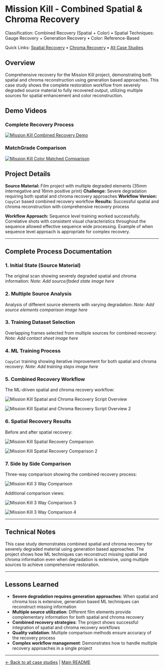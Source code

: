 # Mission Kill - Combined Spatial & Chroma Recovery

Classification: Combined Recovery (Spatial + Color) • Spatial Techniques: Gauge Recovery + Generation Recovery • Color: Reference-Based

Quick Links: [Spatial Recovery](../spatial-recovery.md) • [Chroma Recovery](../chroma-recovery.md) • [All Case Studies](../case-studies.md)

## Overview
Comprehensive recovery for the Mission Kill project, demonstrating both spatial and chroma reconstruction using generation based approaches. This case study shows the complete restoration workflow from severely degraded source material to fully recovered output, utilizing multiple sources for spatial enhancement and color reconstruction.

## Demo Videos

### Complete Recovery Process
[![Mission Kill Combined Recovery Demo](https://img.youtube.com/vi/wftwMqKaDFk/0.jpg)](https://www.youtube.com/watch?v=wftwMqKaDFk)

### MatchGrade Comparison
[![Mission Kill Color Matched Comparison](https://img.youtube.com/vi/x_EKBpOjTEE/0.jpg)](https://www.youtube.com/watch?v=x_EKBpOjTEE)

## Project Details
**Source Material:** Film project with multiple degraded elements (35mm internegative and 16mm positive print)
**Challenge:** Severe degradation requiring both spatial and chroma recovery approaches
**Workflow Version:** `CopyCat` based combined recovery workflow
**Results:** Successful spatial and chroma reconstruction with comprehensive recovery process

**Workflow Approach:** Sequence level training worked successfully. Correlative shots with consistent visual characteristics throughout the sequence allowed effective sequence wide processing. Example of when sequence level approach is appropriate for complex recovery.

---

## Complete Process Documentation

### 1. Initial State (Source Material)
The original scan showing severely degraded spatial and chroma information:
*Note: Add source/faded state image here*

### 2. Multiple Source Analysis
Analysis of different source elements with varying degradation:
*Note: Add source elements comparison image here*

### 3. Training Dataset Selection
Overlapping frames selected from multiple sources for combined recovery:
*Note: Add contact sheet image here*

### 4. ML Training Process
`CopyCat` training showing iterative improvement for both spatial and chroma recovery:
*Note: Add training steps image here*

### 5. Combined Recovery Workflow
The ML-driven spatial and chroma recovery workflow:

![Mission Kill Spatial and Chroma Recovery Script Overview](../images_kebab/mission-kill-spatial-and-chroma-recovery-script-overview.jpeg)

![Mission Kill Spatial and Chroma Recovery Script Overview 2](../images_kebab/mission-kill-spatial-and-chroma-recovery-script-overview-2.jpeg)

### 6. Spatial Recovery Results
Before and after spatial recovery:

![Mission Kill Spatial Recovery Comparison](../images_kebab/mission-kill-spatial-recovery-comparison.jpeg)

![Mission Kill Spatial Recovery Comparison 2](../images_kebab/mission-kill-spatial-recovery-comparison-2.jpeg)

### 7. Side by Side Comparison
Three-way comparison showing the combined recovery process:

![Mission Kill 3 Way Comparison](../images_kebab/mission-kill-3-way-comparison.png)

Additional comparison views:

![Mission Kill 3 Way Comparison 3](../images_kebab/mission-kill-3-way-comparison-3.jpeg)

![Mission Kill 3 Way Comparison 4](../images_kebab/mission-kill-3-way-comparison-4.jpeg)

---

## Technical Notes
This case study demonstrates combined spatial and chroma recovery for severely degraded material using generation based approaches. The project shows how ML techniques can reconstruct missing spatial and chroma information even when degradation is extensive, using multiple sources to achieve comprehensive restoration.

---

## Lessons Learned
- **Severe degradation requires generation approaches**: When spatial and chroma loss is extensive, generation based ML techniques can reconstruct missing information
- **Multiple source utilization**: Different film elements provide complementary information for both spatial and chroma recovery
- **Combined recovery strategies**: The project shows successful integration of spatial and chroma recovery workflows
- **Quality validation**: Multiple comparison methods ensure accuracy of the recovery process
- **Complex workflow management**: Demonstrates how to handle multiple recovery approaches in a single project

---

[← Back to all case studies](../case-studies.md) | [Main README](../../README.md)
